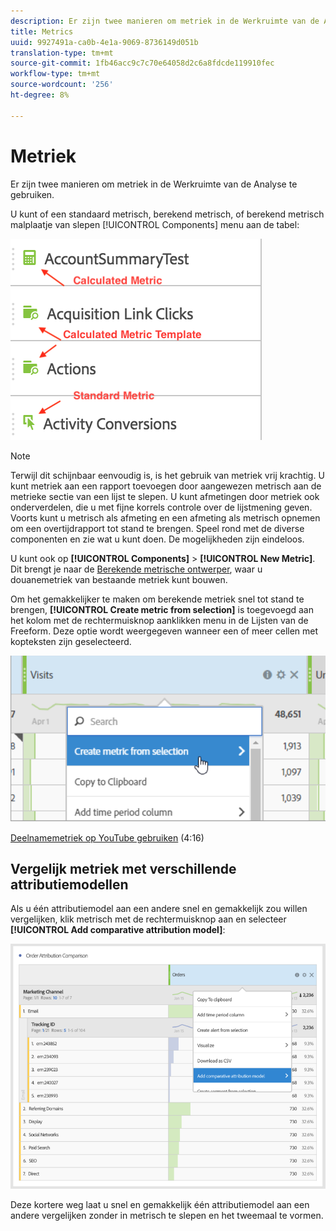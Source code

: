 ```yaml
---
description: Er zijn twee manieren om metriek in de Werkruimte van de Analyse te gebruiken.
title: Metrics
uuid: 9927491a-ca0b-4e1a-9069-8736149d051b
translation-type: tm+mt
source-git-commit: 1fb46acc9c7c70e64058d2c6a8fdcde119910fec
workflow-type: tm+mt
source-wordcount: '256'
ht-degree: 8%

---
```



# Metriek

Er zijn twee manieren om metriek in de Werkruimte van de Analyse te gebruiken.

U kunt of een standaard metrisch, berekend metrisch, of berekend metrisch malplaatje van slepen [!UICONTROL Components] menu aan de tabel:

![](assets/metrics_icons.png)

>[!NOTE]
>
>Terwijl dit schijnbaar eenvoudig is, is het gebruik van metriek vrij krachtig. U kunt metriek aan een rapport toevoegen door aangewezen metrisch aan de metrieke sectie van een lijst te slepen. U kunt afmetingen door metriek ook onderverdelen, die u met fijne korrels controle over de lijstmening geven. Voorts kunt u metrisch als afmeting en een afmeting als metrisch opnemen om een overtijdrapport tot stand te brengen. Speel rond met de diverse componenten en zie wat u kunt doen. De mogelijkheden zijn eindeloos.

U kunt ook op **[!UICONTROL Components]** > **[!UICONTROL New Metric]**. Dit brengt je naar de [Berekende metrische ontwerper](https://docs.adobe.com/content/help/nl-NL/analytics/components/calculated-metrics/cm-overview.html), waar u douanemetriek van bestaande metriek kunt bouwen.

Om het gemakkelijker te maken om berekende metriek snel tot stand te brengen, **[!UICONTROL Create metric from selection]** is toegevoegd aan het kolom met de rechtermuisknop aanklikken menu in de Lijsten van de Freeform. Deze optie wordt weergegeven wanneer een of meer cellen met kopteksten zijn geselecteerd.

![](assets/calc_metrics.png)

[Deelnamemetriek op YouTube gebruiken](https://www.youtube.com/watch?v=ngmJHcg65o8&amp;list=PL2tCx83mn7GuNnQdYGOtlyCu0V5mEZ8sS&amp;index=32) (4:16)

## Vergelijk metriek met verschillende attributiemodellen

Als u één attributiemodel aan een andere snel en gemakkelijk zou willen vergelijken, klik metrisch met de rechtermuisknop aan en selecteer **[!UICONTROL Add comparative attribution model]**:

![Toewijzing vergelijken](assets/compare-attribution.png)

Deze kortere weg laat u snel en gemakkelijk één attributiemodel aan een andere vergelijken zonder in metrisch te slepen en het tweemaal te vormen.
